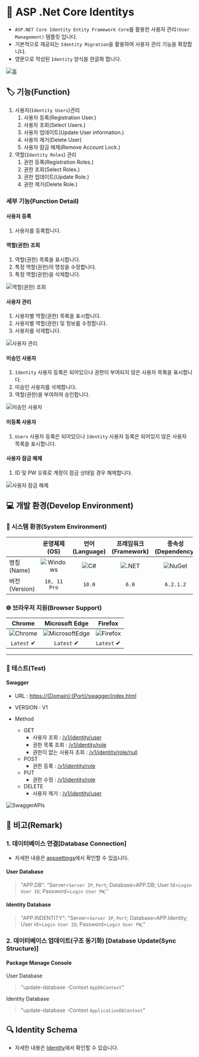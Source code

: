 
# 📕 ASP .Net Core Identitys

* `ASP.NET Core Identity Entity Framework Core`를 활용한 사용자 관리`(User Management)` 템플릿 입니다.
* 기본적으로 제공되는 `Identity Migration`을 활용하여 사용자 관리 기능을 확장합니다.
* 영문으로 작성된 `Identity` 양식을 한글화 합니다.

![홈](./Resource/Snapshot/Home.PNG)

## 🏷️ 기능(Function)

1. 사용자(`Identity Users`)관리
   1. 사용자 등록(Registration User.)
   2. 사용자 조회(Select Users.)
   3. 사용자 업데이트(Update User information.)
   4. 사용자 제거(Delete User)
   5. 사용자 잠금 해제(Remove Account Lock.)
2. 역할(`Identity Roles`) 관리
   1. 권한 등록(Registration Roles.)
   2. 권한 조회(Select Roles.)  
   3. 권한 업데이트(Update Role.)
   4. 권한 제거(Delete Role.)

### 세부 기능(Function Detail)

#### 사용자 등록

   1. 사용자를 등록합니다.

#### 역할(권한) 조회

1. 역할(권한) 목록을 표시합니다.
2. 특정 역할(권한)의 명칭을 수정합니다.
3. 특정 역할(권한)을 삭제합니다.

![역할(권한) 조회](./Resource/Snapshot/Roles.PNG)

#### 사용자 관리

1. 사용자별 역할(권한) 목록을 표시합니다.
2. 사용자별 역할(권한) 및 정보를 수정합니다.
3. 사용자를 삭제합니다.

![사용자 관리](./Resource/Snapshot/Users.PNG)

#### 미승인 사용자

1. `Identity` 사용자 등록은 되어있으나 권한이 부여되지 않은 사용자 목록을 표시합니다.
2. 미승인 사용자를 삭제합니다.
3. 역할(권한)을 부여하여 승인합니다.

![미승인 사용자](./Resource/Snapshot/Authorization.PNG)

#### 미등록 사용자

1. `Users` 사용자 등록은 되어있으나 `Identity` 사용자 등록은 되어있지 않은 사용자 목록을 표시합니다.

#### 사용자 잠금 해제

1. ID 및 PW 오류로 계정이 잠금 상태일 경우 해제합니다.

![사용자 잠금 해제](./Resource/Snapshot/AccountLock.PNG)

## 💻 개발 환경(Develop Environment)

### 🧰 시스템 환경(System Environment)

||운영체제(OS)|언어(Language)|프레임워크(Framework)|종속성(Dependency)|
|-|:-:|:-:|:-:|:-:|
|명칭(Name)|![Windows](https://img.shields.io/badge/Windows-0078D6?style=flat-square&logo=Windows&logoColor=white)|![C#](https://img.shields.io/badge/CSharp-239120?style=flat-square&logo=CSharp&logoColor=white)|![.NET](https://img.shields.io/badge/.NET-512BD4?style=flat-square&logo=.NET&logoColor=white)|![NuGet](https://img.shields.io/badge/NUGET-004880?style=flat-square&logo=NuGet&logoColor=white)|
|버전(Version)|`10, 11 Pro`|`10.0`|`6.0`|`6.2.1.2`|

### 🌐 브라우저 지원(Browser Support)

|Chrome|Microsoft Edge|Firefox|
|:-:|:-:|:-:|
|![Chrome](https://img.shields.io/badge/Chrome-4285F4?style=flat-square&logo=GoogleChrome&logoColor=white)|![MicrosoftEdge](https://img.shields.io/badge/Edge-0078D7?style=flat-square&logo=MicrosoftEdge&logoColor=white)|![Firefox](https://img.shields.io/badge/Firefox-FF7139?style=flat-square&logo=FirefoxBrowser&logoColor=white)
|`Latest` ✔|`Latest` ✔|`Latest` ✔|

---

### 🧪 테스트(Test)

#### Swagger

* URL : <https://{Domain}:{Port}/swagger/index.html>
* VERSION : V1

* Method
  * GET
    * 사용자 조회 : [/v1/identity/user]("")
    * 권한 목록 조회 : [/v1/identity/role]("")
    * 권한이 없는 사용자 조회 : [/v1/identity/role/null]("")
  * POST
    * 권한 등록 : [/v1/identity/role]("")
  * PUT
    * 권한 수정 : [/v1/identity/role]("")
  * DELETE
    * 사용자 제거 : [/v1/identity/user]("")

![SwaggerAPIs](./Resource/Snapshot/SwaggerAPI.PNG)

## 📖 비고(Remark)

### 1. 데이터베이스 연결[Database Connection]

* 자세한 내용은 [appsettings](./App/appsettings.json)에서 확인할 수 있습니다.

#### User Database

> "APP.DB": "Server=`Server IP`, `Port`; Database=APP.DB; User Id=`Login User ID`; Password=`Login User PW`;"

#### Identity Database

> "APP.INDENTITY": "Server=`Server IP`, `Port`; Database=APP.Identity; User Id=`Login User ID`; Password=`Login User PW`;"

### 2. 데이터베이스 업데이트(구조 동기화) [Database Update(Sync Structure)]

#### Package Manage Console

User Database

> "update-database -Context `AppDbContext`"

Identity Database

> "update-database -Context `ApplicationDbContext`"

## 🔍 Identity Schema

* 자세한 내용은 [Identity](./IDENTITYS.md)에서 확인할 수 있습니다.
